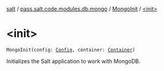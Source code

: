 [salt](../../index.md) / [pass.salt.code.modules.db.mongo](../index.md) / [MongoInit](index.md) / [&lt;init&gt;](./-init-.md)

# &lt;init&gt;

`MongoInit(config: `[`Config`](../../pass.salt.code.loader.config/-config/index.md)`, container: `[`Container`](../../pass.salt.code.container/-container/index.md)`)`

Initializes the Salt application to work with MongoDB.

